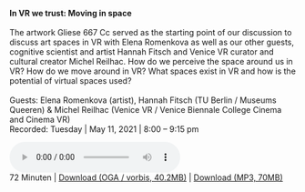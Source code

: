 **In VR we trust: Moving in space**
<br><br>
The artwork Gliese 667 Cc served as the starting point of our discussion to discuss art spaces in VR 
with Elena Romenkova as well as our other guests, cognitive scientist and artist Hannah Fitsch 
and Venice VR curator and cultural creator Michel Reilhac. 
How do we perceive the space around us in VR? How do we move around in VR? 
What spaces exist in VR and how is the potential of virtual spaces used?
<br><br>
Guests: Elena Romenkova (artist), Hannah Fitsch (TU Berlin / Museums Queeren) & Michel Reilhac (Venice VR / Venice Biennale College Cinema and Cinema VR)<br/>
Recorded: Tuesday | May 11, 2021 | 8:00 – 9:15 pm

<p>
<audio controls preload="metadata">
 <source type="audio/ogg" src="https://autobahn.neopostmodern.com/audio/ivwt/02%20-%20In%20VR%20we%20trust%20-%20Moving%20in%20space.oga" />
 <source type="audio/mpeg" src="https://autobahn.neopostmodern.com/audio/ivwt/02%20-%20In%20VR%20we%20trust%20-%20Moving%20in%20space.mp3" />
</audio><br/>
72 Minuten |
<a href="https://autobahn.neopostmodern.com/audio/ivwt/02%20-%20In%20VR%20we%20trust%20-%20Moving%20in%20space.oga">Download (OGA / vorbis, 40.2MB)</a> |
<a href="https://autobahn.neopostmodern.com/audio/ivwt/02%20-%20In%20VR%20we%20trust%20-%20Moving%20in%20space.mp3">Download (MP3, 70MB)</a>
</p>
